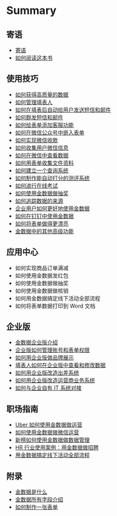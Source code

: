 # Summary

## 寄语

* [寄语](README.md)
* [如何阅读这本书](如何阅读这本书.md)

## 使用技巧

* [如何获得高质量的数据](如何获得高质量的数据.md)
* [如何管理填表人](如何进行-crm-客户管理.md)
* [如何在填表后自动给用户发送短信和邮件](如何在金数据发送邮件.md)
* [如何群发短信和邮件](如何在金数据发短信.md)
* [如何给表单添加客服功能](如何给表单添加客服功能.md)
* [如何在微信公众号中嵌入表单](如何用微信公众号发布表单.md)
* [如何实现微信收款](如何实现订单在线支付.md)
* [如何收集用户微信信息](如何收集用户微信信息.md)
* [如何在微信中查看数据](如何在微信中查看数据.md)
* [如何用表单收集文件资料](如何收集文件资料.md)
* [如何建立一个查询系统](如何建立一个查询系统.md)
* [如何制作能自动打分的测评系统](如何自动评分.md)
* [如何进行在线考试](如何进行在线考试.md)
* [如何使用金数据做抽奖](如何抽奖.md)
* [如何追踪数据的来源](如何追踪数据来源.md)
* [企业用户如何更好地使用金数据](企业用户如何更好地使用金数据.md)
* [如何在钉钉中使用金数据](如何在钉钉中使用金数据.md)
* [如何将表单做得更漂亮](如何提升表单颜值.md)
* [金数据中的其他高级功能](更多实用功能，也许只有-1-的人会用.md)

## 应用中心

* 如何实现商品订单满减
* 如何使用金数据发红包
* 如何使用金数据做抽奖
* 如何使用金数据做核销
* 如何用金数据搞定线下活动全部流程
* 如何将表单数据打印到 Word 文档

## 企业版

* [金数据企业版介绍](qi-ye-ban/jin-shu-ju-qi-ye-ban-jie-shao.md)
* [企业版如何管理账号和表单权限](qi-ye-ban/qi-ye-ban-zhong-ru-he-guan-li-zhang-hao-he-biao-dan-quan-xian.md)
* [如何用企业版做品牌展示](qi-ye-ban/ru-he-yong-qi-ye-ban-zuo-pin-pai-zhan-shi.md)
* [填表人如何在企业版中查看和修改数据](qi-ye-ban/tian-biao-ren-ru-he-zai-qi-ye-ban-zhong-cha-kan-he-xiu-gai-shu-ju.md)
* [如何用企业版改造出差系统](如何用金数据企业版改造出差系统.md)
* [如何用企业版改造运营商业务系统](如何用企业版改造运营商业务系统.md)
* [如何与企业自有 IT 系统对接](如何将金数据与自有-it-系统对接.md)

## 职场指南

* [Uber 如何使用金数据做运营](uber-如何使用金数据做运营.md)
* [如何使用金数据做微信运营](如何使用金数据做微信运营.md)
* [新榜如何使用金数据做数据管理](新榜如何使用金数据做数据管理.md)
* [HR 行业使用案例：用金数据做招聘](如何高效地完成招聘.md)
* [用金数据搞定线下活动全部流程](如何签到.md)

## 附录

* [金数据是什么](金数据是什么.md)
* [金数据所有字段介绍](字段大全.md)
* [如何制作一张表单](如何创建表单.md)

